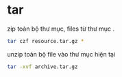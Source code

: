 # tar

zip toàn bộ thư mục, files từ thư mục .

```bash
tar czf resource.tar.gz *
```

unzip toàn bộ file vào thư mục hiện tại

```bash
tar -xvf archive.tar.gz
```
